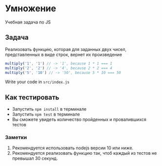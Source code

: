 # Умножение
Учебная задача по JS

## Задача

Реализовать функцию, которая для заданных двух чисел, представленных в виде строк, вернет их произведение

```js
multiply('1', '1') // -> '1', because 1 * 1 === 1
multiply('2', '2') // -> '4', because 2 * 2 === 4
multiply('5', '10') // -> '50', because 5 * 10 === 50
```

Write your code in `src/index.js`

## Как тестировать

- Запустить `npm install` в терминале
- Запустить `npm test` в терминале
- Вы сможете увидеть количество пройденных и провалившихся тестов

### Заметки
1. Рекомендуется использовать nodejs версии 10 или ниже.
2. Рекомендуется реализовать функцию так, чтоб каждый из тестов не превышал 30 секунд.
